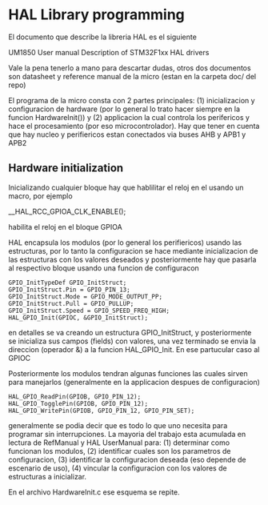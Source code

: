 # HAL Library programming

El documento que describe la libreria HAL es el siguiente

UM1850 User manual Description of STM32F1xx HAL drivers

Vale la pena tenerlo a mano para descartar dudas, otros dos documentos son datasheet y reference manual de la micro (estan en la carpeta doc/ del repo)

El programa de la micro consta con 2 partes principales: (1) inicializacion y configuracion de hardware (por lo general lo trato hacer siempre en la funcion HardwareInit()) y (2) applicacion la cual controla los perifericos y hace el procesamiento (por eso microcontrolador).
Hay que tener en cuenta que hay nucleo y perifiericos estan conectados via buses AHB y APB1 y APB2

## Hardware initialization

Inicializando cualquier bloque hay que hablilitar el reloj en el usando un macro, por ejemplo

__HAL_RCC_GPIOA_CLK_ENABLE();

habilita el reloj en el bloque GPIOA

HAL encapsula los modulos (por lo general los perifiericos) usando las estructuras, por lo tanto la configuracion se hace mediante inicializacion de las estructuras con los valores deseados y posteriormente hay que pasarla al respectivo bloque usando una funcion de configuracon

    GPIO_InitTypeDef GPIO_InitStruct;
    GPIO_InitStruct.Pin = GPIO_PIN_13;
    GPIO_InitStruct.Mode = GPIO_MODE_OUTPUT_PP;
    GPIO_InitStruct.Pull = GPIO_PULLUP;
    GPIO_InitStruct.Speed = GPIO_SPEED_FREQ_HIGH;
    HAL_GPIO_Init(GPIOC, &GPIO_InitStruct); 

en detalles se va creando un estructura GPIO_InitStruct, y posteriormente se inicializa sus campos (fields) con valores, una vez terminado se envia la direccion (operador &) a la funcion HAL_GPIO_Init. En ese partucular caso al GPIOC

Posteriormente los modulos tendran algunas funciones las cuales sirven para manejarlos (generalmente en la applicacion despues de configuracion)

    HAL_GPIO_ReadPin(GPIOB, GPIO_PIN_12);
    HAL_GPIO_TogglePin(GPIOB, GPIO_PIN_12);
    HAL_GPIO_WritePin(GPIOB, GPIO_PIN_12, GPIO_PIN_SET);

generalmente se podia decir que es todo lo que uno necesita para programar sin interrupciones. La mayoria del trabajo esta acumulada en lectura de RefManual y HAL UserManual para: (1) determinar como funcionan los modulos, (2) identificar cuales son los parametros de configuracion, (3) identificar la configuracion deseada (eso depende de escenario de uso), (4) vincular la configuracion con los valores de estructuras a inicializar.

En el archivo HardwareInit.c  ese esquema se repite.